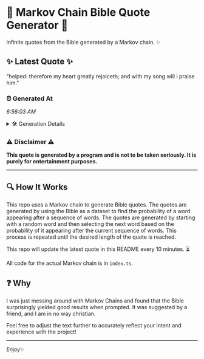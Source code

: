# 📖 Markov Chain Bible Quote Generator 📖

Infinite quotes from the Bible generated by a Markov chain. ✨

## ✨ Latest Quote ✨
"helped: therefore my heart greatly rejoiceth; and with my song will i praise him."

### ⏰ Generated At
*6:56:03 AM*

<details>
    <summary>🛠️ Generation Details</summary>
    <p>
        <strong>🌱 Seed:</strong> helped:<br>
        <strong>🔄 Iterations:</strong> 13<br>
        <strong>📜 Context History:</strong><br>[ helped: ]: therefore<br>[ helped:, therefore ]: my<br>[ helped:, therefore, my ]: heart<br>[ helped:, therefore, my, heart ]: greatly<br>[ helped:, therefore, my, heart, greatly ]: rejoiceth;<br>[ helped:, therefore, my, heart, greatly, rejoiceth; ]: and<br>[ therefore, my, heart, greatly, rejoiceth;, and ]: with<br>[ my, heart, greatly, rejoiceth;, and, with ]: my<br>[ heart, greatly, rejoiceth;, and, with, my ]: song<br>[ greatly, rejoiceth;, and, with, my, song ]: will<br>[ rejoiceth;, and, with, my, song, will ]: i<br>[ and, with, my, song, will, i ]: praise<br>[ with, my, song, will, i, praise ]: him.<br>
    </p>
</details>

### ⚠️ Disclaimer ⚠️
**This quote is generated by a program and is not to be taken seriously. It is purely for entertainment purposes.**

---

## 🔍 How It Works

This repo uses a Markov chain to generate Bible quotes. The quotes are generated by using the Bible as a dataset to find the probability of a word appearing after a sequence of words. The quotes are generated by starting with a random word and then selecting the next word based on the probability of it appearing after the current sequence of words. This process is repeated until the desired length of the quote is reached.

This repo will update the latest quote in this README every 10 minutes. ⏳

All code for the actual Markov chain is in `index.ts`.

## ❓ Why

I was just messing around with Markov Chains and found that the Bible surprisingly yielded good results when prompted. 
It was suggested by a friend, and I am in no way christian.

Feel free to adjust the text further to accurately reflect your intent and experience with the project!

---

*Enjoy*✨
